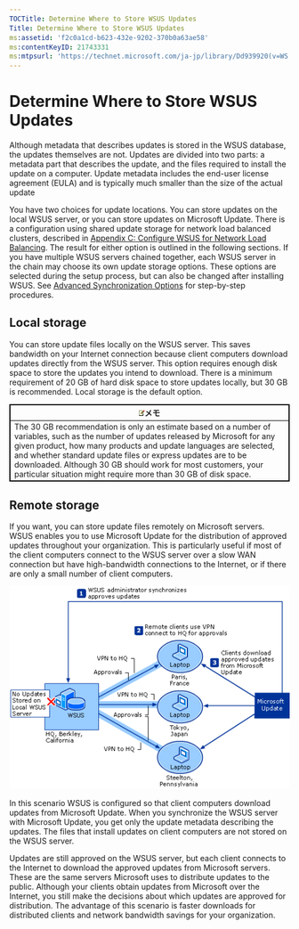 ```yaml
---
TOCTitle: Determine Where to Store WSUS Updates
Title: Determine Where to Store WSUS Updates
ms:assetid: 'f2c0a1cd-b623-432e-9202-370b0a63ae58'
ms:contentKeyID: 21743331
ms:mtpsurl: 'https://technet.microsoft.com/ja-jp/library/Dd939920(v=WS.10)'
---
```


Determine Where to Store WSUS Updates
=====================================

Although metadata that describes updates is stored in the WSUS database, the updates themselves are not. Updates are divided into two parts: a metadata part that describes the update, and the files required to install the update on a computer. Update metadata includes the end-user license agreement (EULA) and is typically much smaller than the size of the actual update

You have two choices for update locations. You can store updates on the local WSUS server, or you can store updates on Microsoft Update. There is a configuration using shared update storage for network load balanced clusters, described in [Appendix C: Configure WSUS for Network Load Balancing](https://technet.microsoft.com/ad30cc5d-ceaa-41a0-9e22-7b1ca15e2852). The result for either option is outlined in the following sections. If you have multiple WSUS servers chained together, each WSUS server in the chain may choose its own update storage options. These options are selected during the setup process, but can also be changed after installing WSUS. See [Advanced Synchronization Options](https://technet.microsoft.com/e29686d0-f4ef-4d04-9d88-ac4891b76a4d) for step-by-step procedures.

Local storage
-------------

You can store update files locally on the WSUS server. This saves bandwidth on your Internet connection because client computers download updates directly from the WSUS server. This option requires enough disk space to store the updates you intend to download. There is a minimum requirement of 20 GB of hard disk space to store updates locally, but 30 GB is recommended. Local storage is the default option.

 
<table style="border:1px solid black;">
<colgroup>
<col width="100%" />
</colgroup>
<thead>
<tr class="header">
<th style="border:1px solid black;" ><img src="images/Dd939920.note(WS.10).gif" />メモ</th>
</tr>
</thead>
<tbody>
<tr class="odd">
<td style="border:1px solid black;">The 30 GB recommendation is only an estimate based on a number of variables, such as the number of updates released by Microsoft for any given product, how many products and update languages are selected, and whether standard update files or express updates are to be downloaded. Although 30 GB should work for most customers, your particular situation might require more than 30 GB of disk space.
</td>
</tr>
</tbody>
</table>
 

Remote storage
--------------

If you want, you can store update files remotely on Microsoft servers. WSUS enables you to use Microsoft Update for the distribution of approved updates throughout your organization. This is particularly useful if most of the client computers connect to the WSUS server over a slow WAN connection but have high-bandwidth connections to the Internet, or if there are only a small number of client computers.

![](images/Dd939920.9f6269a7-ae94-426d-be4d-7238d4fe0e78(WS.10).gif)

In this scenario WSUS is configured so that client computers download updates from Microsoft Update. When you synchronize the WSUS server with Microsoft Update, you get only the update metadata describing the updates. The files that install updates on client computers are not stored on the WSUS server.

Updates are still approved on the WSUS server, but each client connects to the Internet to download the approved updates from Microsoft servers. These are the same servers Microsoft uses to distribute updates to the public. Although your clients obtain updates from Microsoft over the Internet, you still make the decisions about which updates are approved for distribution. The advantage of this scenario is faster downloads for distributed clients and network bandwidth savings for your organization.
